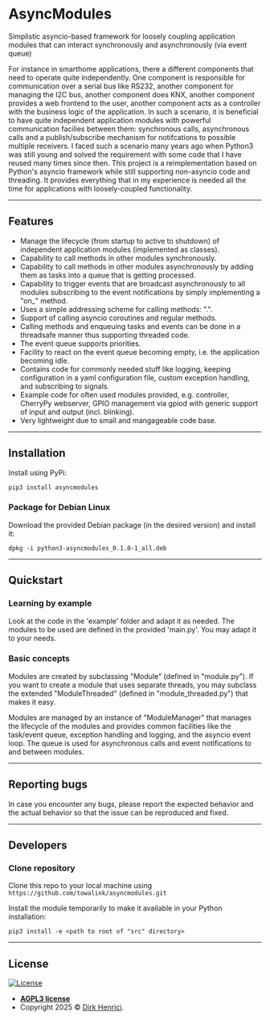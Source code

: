 # AsyncModules

Simplistic asyncio-based framework for loosely coupling application modules that can interact synchronously and asynchronously (via event queue) 

For instance in smarthome applications, there a different components that need to operate quite independently. One component is responsible for communication over a serial bus like RS232, another component for managing the I2C bus, another component does KNX, another component provides a web frontend to the user, another component acts as a controller with the business logic of the application. In such a scenario, it is beneficial to have quite independent application modules with powerful communication facilies between them: synchronous calls, asynchronous calls and a publish/subscribe mechanism for notifcations to possible multiple receivers. I faced such a scenario many years ago when Python3 was still young and solved the requirement with some code that I have reused many times since then. This project is a reimplementation based on Python's asyncio framework while still supporting non-asyncio code and threading. It provides everything that in my experience is needed all the time for applications with loosely-coupled functionality.

---

## Features

- Manage the lifecycle (from startup to active to shutdown) of independent application modules (implemented as classes).
- Capability to call methods in other modules synchronously.
- Capability to call methods in other modules asynchronously by adding them as tasks into a queue that is getting processed.
- Capability to trigger events that are broadcast asynchronously to all modules subscribing to the event notifications by simply implementing a "on_<eventname>" method.
- Uses a simple addressing scheme for calling methods: "<modulename>.<methodname>".
- Support of calling asyncio coroutines and regular methods.
- Calling methods and enqueuing tasks and events can be done in a threadsafe manner thus supporting threaded code.
- The event queue supports priorities.
- Facility to react on the event queue becoming empty, i.e. the application becoming idle.
- Contains code for commonly needed stuff like logging, keeping configuration in a yaml configuration file, custom exception handling, and subscribing to signals.
- Example code for often used modules provided, e.g. controller, CherryPy webserver, GPIO management via gpiod with generic support of input and output (incl. blinking).
- Very lightweight due to small and mangageable code base.

---

## Installation

Install using PyPi:

```shell
pip3 install asyncmodules
```

### Package for Debian Linux

Download the provided Debian package (in the desired version) and install it:

```shell
dpkg -i python3-asyncmodules_0.1.0-1_all.deb
```

<!--
### Package for Alpine Linux

You may install the Alpine package (https://pkgs.alpinelinux.org/packages?name=py3-asyncmodules) from Alpine's testing repository:

```shell
apk add wgconfig@testing
```

Note that a line like `@testing https://dl-cdn.alpinelinux.org/alpine/edge/testing` needs to be present in `/etc/apk/repositories` to make the testing repository available.
-->

---

## Quickstart

### Learning by example

Look at the code in the 'example' folder and adapt it as needed. The modules to be used are defined in the provided 'main.py'. You may adapt it to your needs.

### Basic concepts

Modules are created by subclassing "Module" (defined in "module.py"). If you want to create a module that uses separate threads, you may subclass the extended "ModuleThreaded" (defined in "module_threaded.py") that makes it easy.

Modules are managed by an instance of "ModuleManager" that manages the lifecycle of the modules and provides common facilities like the task/event queue, exception handling and logging, and the asyncio event loop. The queue is used for asynchronous calls and event notifications to and between modules.

---

## Reporting bugs

In case you encounter any bugs, please report the expected behavior and the actual behavior so that the issue can be reproduced and fixed.

---

## Developers

### Clone repository

Clone this repo to your local machine using `https://github.com/towalink/asyncmodules.git`

Install the module temporarily to make it available in your Python installation:
```shell
pip3 install -e <path to root of "src" directory>
```

---

## License

[![License](http://img.shields.io/:license-agpl3-blue.svg?style=flat-square)](https://opensource.org/licenses/AGPL-3.0)

- **[AGPL3 license](https://opensource.org/licenses/AGPL-3.0)**
- Copyright 2025 © <a href="https://github.com/towalink/asyncmodules" target="_blank">Dirk Henrici</a>.
